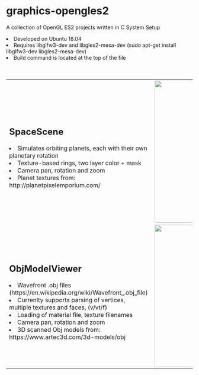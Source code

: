 # <h1>graphics-opengles2</h1>
A collection of OpenGL ES2 projects written in C
System Setup
<li> Developed on Ubuntu 18.04
<li> Requires libglfw3-dev and libgles2-mesa-dev (sudo apt-get install libglfw3-dev libgles2-mesa-dev)
<li> Build command is located at the top of the file
<br /> <br /> <br />
<table>
  <tr>
    <td width="45%">
    <h2>SpaceScene</h2>
    <li> Simulates orbiting planets, each with their own planetary rotation<br />
    <li> Texture-based rings, two layer color + mask<br />
    <li> Camera pan, rotation and zoom<br />
    <li> Planet textures from: http://planetpixelemporium.com/<br />
    </td>
    <td>
    <img src="https://user-images.githubusercontent.com/81455676/113638710-7aad0000-9645-11eb-9dc0-22081b768084.png" align="right" width="512" height="384">
    </td>
  </tr>

  <tr>
    <td width="45%">
    <h2>ObjModelViewer</h2>
    <li> Wavefront .obj files (https://en.wikipedia.org/wiki/Wavefront_.obj_file)<br />
    <li> Currenlty supports parsing of vertices, multiple textures and faces, (v/vt/f)<br />
    <li> Loading of material file, texture filenames<br />
    <li> Camera pan, rotation and zoom<br />
    <li> 3D scanned Obj models from: https://www.artec3d.com/3d-models/obj<br />
    </td>
    <td>
    <img src="https://user-images.githubusercontent.com/81455676/112711267-76425380-8e9d-11eb-8739-689a802de7aa.png" align="right" width="512" height="384">
    </td>
  </tr>
  
</table>
